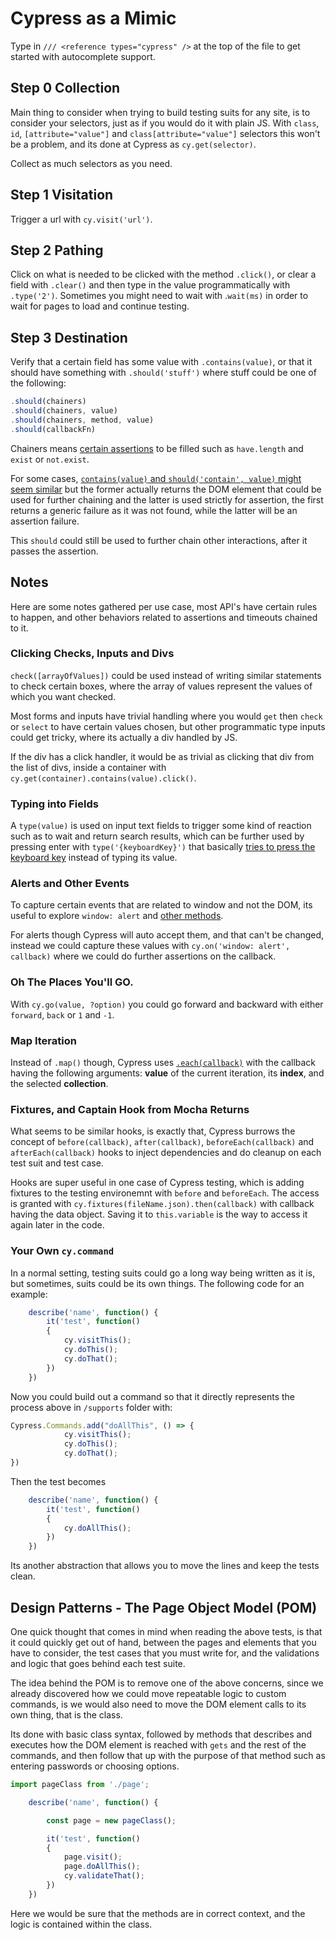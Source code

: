# Cypress as a Mimic

Type in `/// <reference types="cypress" />` at the top of the file to get started with autocomplete support.

## Step 0 Collection

Main thing to consider when trying to build testing suits for any site, is to consider your selectors, just as if you would do it with plain JS. With `class`, `id`, `[attribute="value"]` and `class[attribute="value"]` selectors this won't be a problem, and its done at Cypress as `cy.get(selector)`.

Collect as much selectors as you need.

## Step 1 Visitation

Trigger a url with `cy.visit('url')`.

## Step 2 Pathing

Click on what is needed to be clicked with the method `.click()`, or clear a field with `.clear()` and then type in the value programmatically with `.type('2')`. Sometimes you might need to wait with .`wait(ms)` in order to wait for pages to load and continue testing.

## Step 3 Destination

Verify that a certain field has some value with `.contains(value)`, or that it should have something with `.should('stuff')` where stuff could be one of the following:

```js
.should(chainers)
.should(chainers, value)
.should(chainers, method, value)
.should(callbackFn)
```

Chainers means [certain assertions](https://docs.cypress.io/guides/references/assertions#Common-Assertions) to be filled such as `have.length` and `exist` or `not.exist`.

For some cases, [`contains(value)` and `should('contain', value)` might seem similar](https://stackoverflow.com/questions/50042670/cypress-test-is-contains-equivalent-to-shouldcontain) but the former actually returns the DOM element that could be used for further chaining and the latter is used strictly for assertion, the first returns a generic failure as it was not found, while the latter will be an assertion failure.

This `should` could still be used to further chain other interactions, after it passes the assertion.

## Notes

Here are some notes gathered per use case, most API's have certain rules to happen, and other behaviors related to assertions and timeouts chained to it.

### Clicking Checks, Inputs and Divs

`check([arrayOfValues])` could be used instead of writing similar statements to check certain boxes, where the array of values represent the values of which you want checked. 

Most forms and inputs have trivial handling where you would `get` then `check` or `select` to have certain values chosen, but other programmatic type inputs could get tricky, where its actually a div handled by JS.

If the div has a click handler, it would be as trivial as clicking that div from the list of divs, inside a container with `cy.get(container).contains(value).click()`.

### Typing into Fields

A `type(value)` is used on input text fields to trigger some kind of reaction such as to wait and return search results, which can be further used by pressing enter with `type('{keyboardKey}')` that basically [tries to press the keyboard key](https://docs.cypress.io/api/commands/type#Arguments) instead of typing its value.

### Alerts and Other Events

To capture certain events that are related to window and not the DOM, its useful to explore `window: alert` and [other methods](https://docs.cypress.io/api/events/catalog-of-events).

For alerts though Cypress will auto accept them, and that can't be changed, instead we could capture these values with `cy.on('window: alert', callback)` where we could do further assertions on the callback.

### Oh The Places You'll GO.

With `cy.go(value, ?option)` you could go forward and backward with either `forward`, `back` or `1` and `-1`. 

### Map Iteration

Instead of `.map()` though, Cypress uses [`.each(callback)`](https://docs.cypress.io/api/commands/each#Timeouts) with the callback having the following arguments: **value** of the current iteration, its **index**, and the selected **collection**.

### Fixtures, and Captain Hook from Mocha Returns

What seems to be similar hooks, is exactly that, Cypress burrows the concept of `before(callback)`, `after(callback)`, `beforeEach(callback)` and `afterEach(callback)` hooks to inject dependencies and do cleanup on each test suit and test case.

Hooks are super useful in one case of Cypress testing, which is adding fixtures to the testing environemnt with `before` and `beforeEach`. The access is granted with `cy.fixtures(fileName.json).then(callback)` with callback having the data object. Saving it to `this.variable` is the way to access it again later in the code.

### Your Own `cy.command`

In a normal setting, testing suits could go a long way being written as it is, but sometimes, suits could be its own things. The following code for an example:

```js
	describe('name', function() {
		it('test', function() 
		{
			cy.visitThis();
			cy.doThis();
			cy.doThat();
		})
	})
```

Now you could build out a command so that it directly represents the process above in `/supports` folder with:

```js
Cypress.Commands.add("doAllThis", () => {
			cy.visitThis();
			cy.doThis();
			cy.doThat();
})
```

Then the test becomes

```js
	describe('name', function() {
		it('test', function() 
		{
			cy.doAllThis();
		})
	})
```

Its another abstraction that allows you to move the lines and keep the tests clean.

## Design Patterns - The Page Object Model (POM)

One quick thought that comes in mind when reading the above tests, is that it could quickly get out of hand, between the pages and elements that you have to consider, the test cases that you must write for, and the validations and logic that goes behind each test suite. 

The idea behind the POM is to remove one of the above concerns, since we already discovered how we could move repeatable logic to custom commands, is we would also need to move the DOM element calls to its own thing, that is the class.

Its done with basic class syntax, followed by methods that describes and executes how the DOM element is reached with `gets` and the rest of the commands, and then follow that up with the purpose of that method such as entering passwords or choosing options.

```js
import pageClass from './page';

	describe('name', function() {

		const page = new pageClass();

		it('test', function() 
		{
			page.visit();
			page.doAllThis();
			cy.validateThat();
		})
	})
```

Here we would be sure that the methods are in correct context, and the logic is contained within the class.
